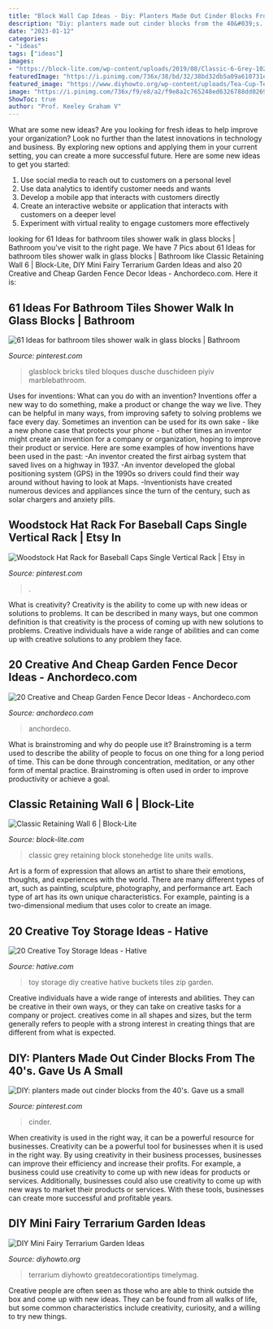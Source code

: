 ```yaml
---
title: "Block Wall Cap Ideas - Diy: Planters Made Out Cinder Blocks From The 40&#039;s. Gave Us A Small"
description: "Diy: planters made out cinder blocks from the 40&#039;s. gave us a small"
date: "2023-01-12"
categories:
- "ideas"
tags: ["ideas"]
images:
- "https://block-lite.com/wp-content/uploads/2019/08/Classic-6-Grey-1024x471.jpg"
featuredImage: "https://i.pinimg.com/736x/38/bd/32/38bd32db5a09a610731e5a971f89e962.jpg"
featured_image: "https://www.diyhowto.org/wp-content/uploads/Tea-Cup-Terrarium-DIY-Mini-Fairy-Terrarium-Garden-Ideas.jpg"
image: "https://i.pinimg.com/736x/f9/e8/a2/f9e8a2c765248ed6326788dd026940d0.jpg"
ShowToc: true
author: "Prof. Keeley Graham V"
---
```



What are some new ideas?
Are you looking for fresh ideas to help improve your organization? Look no further than the latest innovations in technology and business. By exploring new options and applying them in your current setting, you can create a more successful future. Here are some new ideas to get you started: 
1. Use social media to reach out to customers on a personal level 
2. Use data analytics to identify customer needs and wants 
3. Develop a mobile app that interacts with customers directly 
4. Create an interactive website or application that interacts with customers on a deeper level 
5. Experiment with virtual reality to engage customers more effectively 

	

		
looking for 61 Ideas for bathroom tiles shower walk in glass blocks | Bathroom you've visit to the right page. We have 7 Pics about 61 Ideas for bathroom tiles shower walk in glass blocks | Bathroom like Classic Retaining Wall 6 | Block-Lite, DIY Mini Fairy Terrarium Garden Ideas and also 20 Creative and Cheap Garden Fence Decor Ideas - Anchordeco.com. Here it is:
		
    
## 61 Ideas For Bathroom Tiles Shower Walk In Glass Blocks | Bathroom

<img loading=lazy src="https://i.pinimg.com/736x/f9/e8/a2/f9e8a2c765248ed6326788dd026940d0.jpg" onerror="this.onerror=null;this.src='https://tse3.mm.bing.net/th?id=OIP.HQOsz-ZqJ83nVF-vAqmZlQAAAA&amp;pid=15.1';" alt="61 Ideas for bathroom tiles shower walk in glass blocks | Bathroom">

_Source: pinterest.com_

>glasblock bricks tiled bloques dusche duschideen piyiv marblebathroom. 

	

Uses for inventions: What can you do with an invention?
Inventions offer a new way to do something, make a product or change the way we live. They can be helpful in many ways, from improving safety to solving problems we face every day. Sometimes an invention can be used for its own sake - like a new phone case that protects your phone - but other times an inventor might create an invention for a company or organization, hoping to improve their product or service. Here are some examples of how inventions have been used in the past: 
-An inventor created the first airbag system that saved lives on a highway in 1937.
-An inventor developed the global positioning system (GPS) in the 1990s so drivers could find their way around without having to look at Maps.
-Inventionists have created numerous devices and appliances since the turn of the century, such as solar chargers and anxiety pills.

    
## Woodstock Hat Rack For Baseball Caps Single Vertical Rack | Etsy In

<img loading=lazy src="https://i.pinimg.com/736x/38/bd/32/38bd32db5a09a610731e5a971f89e962.jpg" onerror="this.onerror=null;this.src='https://tse3.mm.bing.net/th?id=OIP.SJ-ThvGnDzbsIphV3USK9gHaJ3&amp;pid=15.1';" alt="Woodstock Hat Rack for Baseball Caps Single Vertical Rack | Etsy in">

_Source: pinterest.com_

>. 

	

What is creativity?
Creativity is the ability to come up with new ideas or solutions to problems. It can be described in many ways, but one common definition is that creativity is the process of coming up with new solutions to problems. Creative individuals have a wide range of abilities and can come up with creative solutions to any problem they face.

    
## 20 Creative And Cheap Garden Fence Decor Ideas - Anchordeco.com

<img loading=lazy src="https://i1.wp.com/anchordeco.com/wp-content/uploads/2020/08/2402055-7-650-1465655946.jpg?resize=725%2C476&amp;ssl=1" onerror="this.onerror=null;this.src='https://tse3.mm.bing.net/th?id=OIP.NyQOj80fQqRnmmG2s50B9AHaE3&amp;pid=15.1';" alt="20 Creative and Cheap Garden Fence Decor Ideas - Anchordeco.com">

_Source: anchordeco.com_

>anchordeco. 

	

What is brainstroming and why do people use it?
Brainstroming is a term used to describe the ability of people to focus on one thing for a long period of time. This can be done through concentration, meditation, or any other form of mental practice. Brainstroming is often used in order to improve productivity or achieve a goal.

    
## Classic Retaining Wall 6 | Block-Lite

<img loading=lazy src="https://block-lite.com/wp-content/uploads/2019/08/Classic-6-Grey-1024x471.jpg" onerror="this.onerror=null;this.src='https://tse1.mm.bing.net/th?id=OIP.dU02-npuGGce5QnQyycxEAHaDa&amp;pid=15.1';" alt="Classic Retaining Wall 6 | Block-Lite">

_Source: block-lite.com_

>classic grey retaining block stonehedge lite units walls. 

	

Art is a form of expression that allows an artist to share their emotions, thoughts, and experiences with the world. There are many different types of art, such as painting, sculpture, photography, and performance art. Each type of art has its own unique characteristics. For example, painting is a two-dimensional medium that uses color to create an image.

    
## 20 Creative Toy Storage Ideas - Hative

<img loading=lazy src="https://hative.com/wp-content/uploads/2014/11/toy-storage-ideas/7-buckets-and-zip-tiles-as-diy-toy-storage.jpg" onerror="this.onerror=null;this.src='https://tse1.mm.bing.net/th?id=OIP.W76bRteOP4ABpjNebYdGGgHaLI&amp;pid=15.1';" alt="20 Creative Toy Storage Ideas - Hative">

_Source: hative.com_

>toy storage diy creative hative buckets tiles zip garden. 

	

Creative individuals have a wide range of interests and abilities. They can be creative in their own ways, or they can take on creative tasks for a company or project. creatives come in all shapes and sizes, but the term generally refers to people with a strong interest in creating things that are different from what is expected.

    
## DIY: Planters Made Out Cinder Blocks From The 40&#039;s. Gave Us A Small

<img loading=lazy src="https://i.pinimg.com/736x/a6/a2/e8/a6a2e841824a74a2f2808b188ecd83c9--diy-planters-cinder-blocks.jpg" onerror="this.onerror=null;this.src='https://tse4.mm.bing.net/th?id=OIP.rWFxJ7-ahMDZL0SzqxczcwHaJ3&amp;pid=15.1';" alt="DIY: planters made out cinder blocks from the 40&#039;s. Gave us a small">

_Source: pinterest.com_

>cinder. 

	

When creativity is used in the right way, it can be a powerful resource for businesses.
Creativity can be a powerful tool for businesses when it is used in the right way. By using creativity in their business processes, businesses can improve their efficiency and increase their profits. For example, a business could use creativity to come up with new ideas for products or services. Additionally, businesses could also use creativity to come up with new ways to market their products or services. With these tools, businesses can create more successful and profitable years.

    
## DIY Mini Fairy Terrarium Garden Ideas

<img loading=lazy src="https://www.diyhowto.org/wp-content/uploads/Tea-Cup-Terrarium-DIY-Mini-Fairy-Terrarium-Garden-Ideas.jpg" onerror="this.onerror=null;this.src='https://tse4.mm.bing.net/th?id=OIP.vKq1OElbp9odl4Rw3iSlewHaJ8&amp;pid=15.1';" alt="DIY Mini Fairy Terrarium Garden Ideas">

_Source: diyhowto.org_

>terrarium diyhowto greatdecorationtips timelymag. 

	

Creative people are often seen as those who are able to think outside the box and come up with new ideas. They can be found from all walks of life, but some common characteristics include creativity, curiosity, and a willing to try new things.

